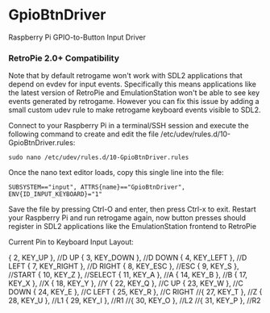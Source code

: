 GpioBtnDriver
==================

Raspberry Pi GPIO-to-Button Input Driver

### RetroPie 2.0+ Compatibility

Note that by default retrogame won't work with SDL2 applications that depend on evdev for input events.  Specifically this means applications like the latest version of RetroPie and EmulationStation won't be able to see key events generated by retrogame.  However you can fix this issue by adding a small custom udev rule to make retrogame keyboard events visible to SDL2.

Connect to your Raspberry Pi in a terminal/SSH session and execute the following command to create and edit the file /etc/udev/rules.d/10-GpioBtnDriver.rules:

````
sudo nano /etc/udev/rules.d/10-GpioBtnDriver.rules
````

Once the nano text editor loads, copy this single line into the file:

````
SUBSYSTEM=="input", ATTRS{name}=="GpioBtnDriver", ENV{ID_INPUT_KEYBOARD}="1"
````

Save the file by pressing Ctrl-O and enter, then press Ctrl-x to exit.  Restart your Raspberry Pi and run retrogame again, now button presses should register in SDL2 applications like the EmulationStation frontend to RetroPie


Current Pin to Keyboard Input Layout:

  {   2,     KEY_UP     },  //D UP
  {   3,     KEY_DOWN   },  //D DOWN
	{   4,     KEY_LEFT   },  //D LEFT
	{   7,     KEY_RIGHT  },  //D RIGHT
	{   8,     KEY_ESC    },  //ESC
	{   9,     KEY_S      },  //START
	{  10,     KEY_Z      },  //SELECT
	{  11,     KEY_A      },  //A
	{  14,     KEY_B      },  //B
	{  17,     KEY_X      },  //X
	{  18,     KEY_Y      },  //Y
	{  22,     KEY_Q      },  //C UP 
	{  23,     KEY_W      },  //C DOWN
	{  24,     KEY_E      },  //C LEFT
	{  25,     KEY_R      },  //C RIGHT
	//{  27,     KEY_T      },  //Z 
   {  28,     KEY_U      },  //L1
   {  29,     KEY_I      },  //R1
  //{  30,     KEY_O      },  //L2
  //{  31,     KEY_P      },  //R2
